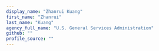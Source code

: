 ```yaml
---
display_name: "Zhanrui Kuang"
first_name: "Zhanrui"
last_name: "Kuang"
agency_full_name: "U.S. General Services Administration"
github: ""
profile_source: ""
---
```

